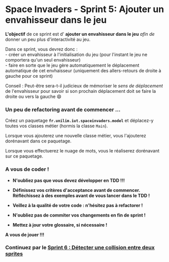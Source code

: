 # Space Invaders - Sprint 5: Ajouter un envahisseur dans le jeu

**L'objectif** de ce sprint est d' **ajouter un envahisseur dans le jeu** *afin de* donner un peu plus d'interactivité au jeu.

Dans ce sprint, vous devrez donc :  
	- créer un envahisseur à l'initialisation du jeu (pour l'instant le jeu ne comportera qu'un seul envahisseur)  
	- faire en sorte que le jeu gère automatiquement le déplacement automatique de cet envhaisseur (uniquement des allers-retours de droite à gauche pour ce sprint)  

Conseil : Peut-être sera-t-il judicieux de mémoriser le *sens de déplacement* de l'envahisseur pour savoir si son prochain déplacement doit se faire la droite ou vers la gauche :smile:


### Un peu de refactoring avant de commencer ...

Créez un paquetage **`fr.unilim.iut.spaceinvaders.model`** et déplacez-y toutes vos classes métier (hormis la classe `Main`).  
   
Lorsque vous ajouterez une nouvelle classe métier, vous l'ajouterez dorénavant dans ce paquetage.  

Lorsque vous effectuerez le nuage de mots, vous le réaliserez dorénavant sur ce paquetage.

### A vous de coder !

* **N'oubliez pas que vous devez développer en TDD !!!**

* **Définissez vos critères d'acceptance avant de commencer.**  
**Réfléchissez à des exemples avant de vous lancer dans le TDD !**

* **Veillez à la qualité de votre code : n'hésitez pas à refactorer !**

* **N'oubliez pas de commiter vos changements en fin de sprint !**

* **Mettez à jour votre glossaire, si nécessaire !**

**A vous de jouer !!!**


### Continuez par le [Sprint 6 : Détecter une collision entre deux sprites](SpaceInvaders_S6_DetecterCollision.md)